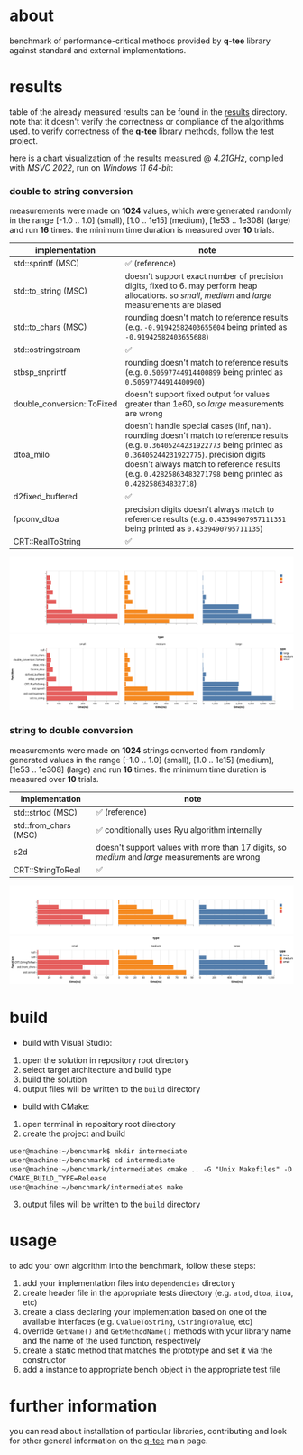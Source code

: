 # about
benchmark of performance-critical methods provided by **q-tee** library against standard and external implementations.

# results
table of the already measured results can be found in the [results](./results) directory.
note that it doesn't verify the correctness or compliance of the algorithms used. to verify correctness of the **q-tee** library methods, follow the [test](https://github.com/q-tee/test/) project.

here is a chart visualization of the results measured @ *4.21GHz*, compiled with *MSVC 2022*, run on *Windows 11 64-bit*:
### double to string conversion
measurements were made on **1024** values, which were generated randomly in the range \[-1.0 .. 1.0\] (small), \[1.0 .. 1e15\] (medium), \[1e53 .. 1e308\] (large) and run **16** times. the minimum time duration is measured over **10** trials.

implementation             | note
-------------------------- | ----
std::sprintf (MSC)         | :white_check_mark: (reference)
std::to_string (MSC)       | doesn't support exact number of precision digits, fixed to 6. may perform heap allocations. so *small*, *medium* and *large* measurements are biased
std::to_chars (MSC)        | rounding doesn't match to reference results (e.g. `-0.91942582403655604` being printed as `-0.91942582403655688`)
std::ostringstream         | :white_check_mark:
stbsp_snprintf             | rounding doesn't match to reference results (e.g. `0.50597744914400899` being printed as `0.50597744914400900`)
double_conversion::ToFixed | doesn't support fixed output for values greater than 1e60, so *large* measurements are wrong
dtoa_milo                  | doesn't handle special cases (inf, nan). rounding doesn't match to reference results (e.g. `0.36405244231922773` being printed as `0.36405244231922775`). precision digits doesn't always match to reference results (e.g. `0.42825863483271798` being printed as `0.428258634832718`)
d2fixed_buffered           | :white_check_mark:
fpconv_dtoa                | precision digits doesn't always match to reference results (e.g. `0.43394907957111351` being printed as `0.4339490795711135`)
CRT::RealToString          | :white_check_mark:

![visualization](./results/dtoa/visualization-dark-release-vc2022-win64.svg#gh-dark-mode-only)
![visualization](./results/dtoa/visualization-light-release-vc2022-win64.svg#gh-light-mode-only)

### string to double conversion
measurements were made on **1024** strings converted from randomly generated values in the range \[-1.0 .. 1.0\] (small), \[1.0 .. 1e15\] (medium), \[1e53 .. 1e308\] (large) and run **16** times. the minimum time duration is measured over **10** trials.

implementation             | note
-------------------------- | ----
std::strtod (MSC)          | :white_check_mark: (reference)
std::from_chars (MSC)      | :white_check_mark: conditionally uses Ryu algorithm internally
s2d                        | doesn't support values with more than 17 digits, so *medium* and *large* measurements are wrong
CRT::StringToReal          | :white_check_mark:

![visualization](./results/atod/visualization-dark-release-vc2022-win64.svg#gh-dark-mode-only)
![visualization](./results/atod/visualization-light-release-vc2022-win64.svg#gh-light-mode-only)

# build
- build with Visual Studio:
1. open the solution in repository root directory
2. select target architecture and build type
3. build the solution
4. output files will be written to the `build` directory
- build with CMake:
1. open terminal in repository root directory
2. create the project and build
```console
user@machine:~/benchmark$ mkdir intermediate
user@machine:~/benchmark$ cd intermediate
user@machine:~/benchmark/intermediate$ cmake .. -G "Unix Makefiles" -D CMAKE_BUILD_TYPE=Release
user@machine:~/benchmark/intermediate$ make
```
3. output files will be written to the `build` directory

# usage
to add your own algorithm into the benchmark, follow these steps:
1. add your implementation files into `dependencies` directory
2. create header file in the appropriate tests directory (e.g. `atod`, `dtoa`, `itoa`, etc)
3. create a class declaring your implementation based on one of the available interfaces (e.g. `CValueToString`, `CStringToValue`, etc)
4. override `GetName()` and `GetMethodName()` methods with your library name and the name of the used function, respectively
5. create a static method that matches the prototype and set it via the constructor
6. add a instance to appropriate bench object in the appropriate test file

# further information
you can read about installation of particular libraries, contributing and look for other general information on the [q-tee](https://github.com/q-tee/) main page.